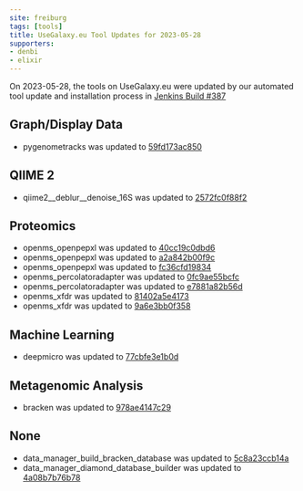 ```yaml
---
site: freiburg
tags: [tools]
title: UseGalaxy.eu Tool Updates for 2023-05-28
supporters:
- denbi
- elixir
---
```


On 2023-05-28, the tools on UseGalaxy.eu were updated by our automated tool update and installation process in [Jenkins Build #387](https://build.galaxyproject.eu/job/usegalaxy-eu/job/install-tools/#387/)


## Graph/Display Data

- pygenometracks was updated to [59fd173ac850](https://toolshed.g2.bx.psu.edu/view/iuc/pygenometracks/59fd173ac850)

## QIIME 2

- qiime2__deblur__denoise_16S was updated to [2572fc0f88f2](https://toolshed.g2.bx.psu.edu/view/q2d2/qiime2__deblur__denoise_16S/2572fc0f88f2)

## Proteomics

- openms_openpepxl was updated to [40cc19c0dbd6](https://toolshed.g2.bx.psu.edu/view/galaxyp/openms_openpepxl/40cc19c0dbd6)
- openms_openpepxl was updated to [a2a842b00f9c](https://toolshed.g2.bx.psu.edu/view/galaxyp/openms_openpepxl/a2a842b00f9c)
- openms_openpepxl was updated to [fc36cfd19834](https://toolshed.g2.bx.psu.edu/view/galaxyp/openms_openpepxl/fc36cfd19834)
- openms_percolatoradapter was updated to [0fc9ae55bcfc](https://toolshed.g2.bx.psu.edu/view/galaxyp/openms_percolatoradapter/0fc9ae55bcfc)
- openms_percolatoradapter was updated to [e7881a82b56d](https://toolshed.g2.bx.psu.edu/view/galaxyp/openms_percolatoradapter/e7881a82b56d)
- openms_xfdr was updated to [81402a5e4173](https://toolshed.g2.bx.psu.edu/view/galaxyp/openms_xfdr/81402a5e4173)
- openms_xfdr was updated to [9a6e3bb0f358](https://toolshed.g2.bx.psu.edu/view/galaxyp/openms_xfdr/9a6e3bb0f358)

## Machine Learning

- deepmicro was updated to [77cbfe3e1b0d](https://toolshed.g2.bx.psu.edu/view/iuc/deepmicro/77cbfe3e1b0d)

## Metagenomic Analysis

- bracken was updated to [978ae4147c29](https://toolshed.g2.bx.psu.edu/view/iuc/bracken/978ae4147c29)

## None

- data_manager_build_bracken_database was updated to [5c8a23ccb14a](https://toolshed.g2.bx.psu.edu/view/iuc/data_manager_build_bracken_database/5c8a23ccb14a)
- data_manager_diamond_database_builder was updated to [4a08b7b76b78](https://toolshed.g2.bx.psu.edu/view/iuc/data_manager_diamond_database_builder/4a08b7b76b78)

